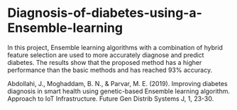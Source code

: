 # Diagnosis-of-diabetes-using-a-Ensemble-learning
In this project, Ensemble learning algorithms with a combination of hybrid feature selection are used to more accurately diagnose and predict diabetes. The results show that the proposed method has a higher performance than the basic methods and has reached 93% accuracy.


Abdollahi, J., Moghaddam, B. N., & Parvar, M. E. (2019). Improving diabetes diagnosis in smart health using genetic-based Ensemble learning algorithm. Approach to IoT Infrastructure. Future Gen Distrib Systems J, 1, 23-30.
    
